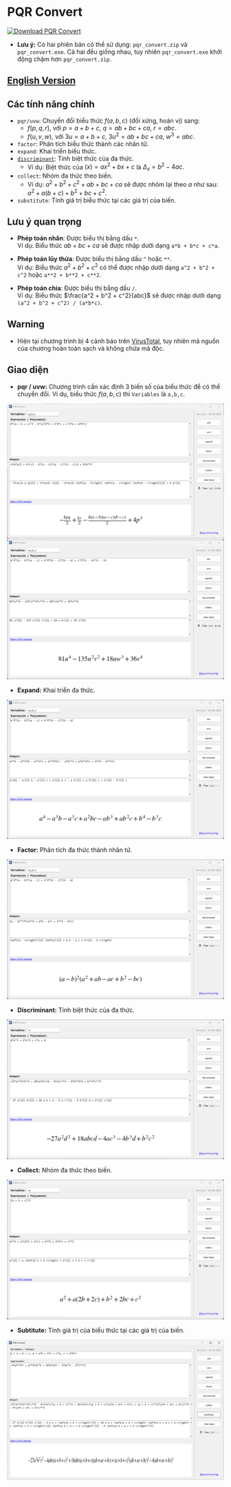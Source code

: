 # PQR Convert

<!-- BEGIN LATEST DOWNLOAD BUTTON -->
[![Download PQR Convert](https://custom-icon-badges.demolab.com/badge/-Download-blue?style=for-the-badge&logo=download&logoColor=white "Tải về PQR Convert")](https://github.com/nguyenhuyenag/pqr_convert/releases/)
<!-- END LATEST DOWNLOAD BUTTON -->

- **Lưu ý:** Có hai phiên bản có thể sử dụng: `pqr_convert.zip` và `pqr_convert.exe`. Cả hai đều giống nhau, tuy nhiên `pqr_convert.exe` khởi động chậm hơn `pqr_convert.zip`.

## [English Version](README.en.md)

## Các tính năng chính

- `pqr/uvw`: Chuyển đổi biểu thức $f(a, b, c)$ (đối xứng, hoán vị) sang:
    + $f(p, q, r),$ với $p = a + b + c, \ q = ab + bc + ca, \ r = abc.$
    + $f(u, v, w),$ với $3u = a + b + c, \ 3u^2 = ab + bc + ca, \ w^3 = abc.$
- `factor`: Phân tích biểu thức thành các nhân tử.
- `expand`: Khai triển biểu thức.
- [`discriminant`](https://en.wikipedia.org/wiki/Discriminant): Tính biệt thức của đa thức.
    + Ví dụ: Biệt thức của $(x) = ax^2+bx+c$ là $\Delta_{x}=b^2 - 4ac.$
- `collect`: Nhóm đa thức theo biến.
    + Ví dụ: $a^2 + b^2 + c^2 + ab + bc + ca$ sẽ được nhóm lại theo $a$ như sau: $a^2 + a(b + c) + b^2 + bc + c^2$.
- `substitute`: Tính giá trị biểu thức tại các giá trị của biến.

## Lưu ý quan trọng

- **Phép toán nhân**: Được biểu thị bằng dấu `*`.  
  Ví dụ: Biểu thức $ab + bc + ca$ sẽ được nhập dưới dạng `a*b + b*c + c*a`.

- **Phép toán lũy thừa**: Được biểu thị bằng dấu `^` hoặc `**`.  
  Ví dụ: Biểu thức $a^2 + b^2 + c^2$ có thể được nhập dưới dạng `a^2 + b^2 + c^2` hoặc `a**2 + b**2 + c**2`.
- **Phép toán chia**: Được biểu thị bằng dấu `/`.  
  Ví dụ: Biểu thức $\frac{a^2 + b^2 + c^2}{abc}$ sẽ được nhập dưới dạng `(a^2 + b^2 + c^2) / (a*b*c)`.

## Warning
- Hiện tại chương trình bị 4 cảnh báo trên [VirusTotal](https://www.virustotal.com/gui/file/d44439e4a08e59fb7f0e0daf647db1bda5485c97e842382f47b13141d306cb17), tuy nhiên mã nguồn của chương hoàn toàn sạch và không chứa mã độc.

## Giao diện

- **pqr / uvw:** Chương trình cần xác định $3$ biến số của biểu thức để có thể chuyển đổi. Ví dụ, biểu thức $f(a,b,c)$ thì `Variables` là `a,b,c`.
<img src='https://github.com/nguyenhuyenag/pqr_convert/blob/main/resources/pqr.png'>
<img src='https://github.com/nguyenhuyenag/pqr_convert/blob/main/resources/uvw.png'>

- **Expand:** Khai triển đa thức.
<img src='https://github.com/nguyenhuyenag/pqr_convert/blob/main/resources/expand.png'>

- **Factor:** Phân tích đa thức thành nhân tử.
<img src='https://github.com/nguyenhuyenag/pqr_convert/blob/main/resources/factor.png'>

- **Discriminant:** Tính biệt thức của đa thức.
<img src='https://github.com/nguyenhuyenag/pqr_convert/blob/main/resources/discriminant.png'>

- **Collect:** Nhóm đa thức theo biến.
<img src='https://github.com/nguyenhuyenag/pqr_convert/blob/main/resources/collect.png'>

- **Subtitute:** Tính giá trị của biểu thức tại các giá trị của biến.
<img src='https://github.com/nguyenhuyenag/pqr_convert/blob/main/resources/substitute.png'>
